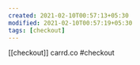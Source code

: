 ```yaml
---
created: 2021-02-10T00:57:13+05:30
modified: 2021-02-10T00:57:19+05:30
tags: [checkout]
---
```

[[checkout]]
carrd.co
#checkout 